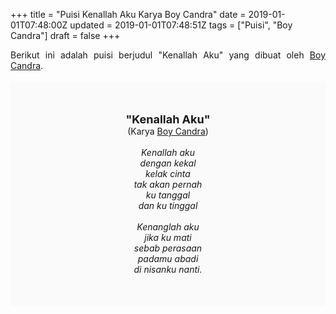 +++
title = "Puisi Kenallah Aku Karya Boy Candra"
date = 2019-01-01T07:48:00Z
updated = 2019-01-01T07:48:51Z
tags = ["Puisi", "Boy Candra"]
draft = false
+++

<div dir="ltr" style="text-align: left;" trbidi="on"><div style="text-align: justify;">Berikut ini adalah puisi berjudul "Kenallah Aku" yang dibuat oleh <a href="https://www.idntimes.com/life/inspiration/fajar-laksmita-dewi/8-quotes-romantis-boy-candra-1/full" target="_blank">Boy Candra</a>. </div><br /><div style="background: #FAFAFA; font-size: 14px; height: auto; margin: 0 auto; padding: 50px; text-align: center; width: auto;"><span style="font-size: 18px;"><b>"Kenallah Aku"</b></span><br />(Karya <a href="https://www.sekata.web.id/tags/boy-candra" target="_blank">Boy Candra</a>)<br /><br /><i>Kenallah aku<br />dengan kekal<br />kelak cinta<br />tak akan pernah<br />ku tanggal<br />dan ku tinggal<br /><br />Kenanglah aku<br />jika ku mati<br />sebab perasaan<br />padamu abadi<br />di nisanku nanti.</i></div></div>
